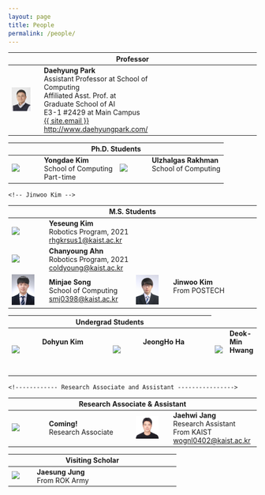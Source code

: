```yaml
---
layout: page
title: People
permalink: /people/
---
```


<!--
If you want to change the style of the table, please look at the table tags in _sass/_layout.scss.
-->

<!---------------- Professor --------------------->
<table>
<colgroup>
<col width="15%" />
<col width="35%" />
<col width="15%" />
<col width="35%" />
</colgroup>
<thead>
<tr>
<th class="caption" colspan="4">Professor</th>
</tr>
</thead>
<tbody>
<tr>
<td>
    <a href="/assets/people/daehyung_park.jpg" data-lightbox="Daehyung Park" >
      <img style="width: 75%" src="/assets/people/daehyung_park.jpg">
      </a>
</td>
<td>
    <b>Daehyung Park</b><br>
    Assistant Professor at School of Computing<br>
    Affiliated Asst. Prof. at Graduate School of AI<br>
    <i class="fa fa-building" aria-hidden="true"></i> E3-1 #2429 at Main Campus <br>    
    <a href="mailto:{{ site.email}}">
       <i class="fa fa-envelope-o"></i>
       <span class="username">{{ site.email }}</span>
    </a>
    <br>
    <a href="http://www.daehyungpark.com">http://www.daehyungpark.com/</a>
</td>
<td></td>
<td></td>
</tr>
</tbody>
</table>




<!---------------- Ph.D --------------------->
<table>
<colgroup>
<col width="15%" />
<col width="35%" />
<col width="15%" />
<col width="35%" />
</colgroup>
<thead>
<tr>
<th class="caption" colspan="4">Ph.D. Students</th>
</tr>
</thead>
<tbody>

<tr>
<!-- Yongdae Kim -->
<td>
    <a href="/assets/people/noname.jpg" data-lightbox="Yongdae Kim" >
      <img style="width: 75%" src="/assets/people/noname.jpg">
      </a>
</td>
<td>
    <b>Yongdae Kim</b><br>
    School of Computing<br>
    Part-time
    <br>
</td>

<!--Ulzhalgas Rakhman  -->
<td>
    <a href="/assets/people/noname.jpg" data-lightbox="No name" >
      <img style="width: 75%" src="/assets/people/noname.jpg">
      </a>
</td>
<td>
    <b>Ulzhalgas Rakhman</b><br>
    School of Computing<br>    
    <br>
</td>

</tr>

</tbody>


<!---------------- M.S. --------------------->
<table>
<colgroup>
<col width="15%" />
<col width="35%" />
<col width="15%" />
<col width="35%" />
</colgroup>
<thead>
<tr>
<th class="caption" colspan="4">M.S. Students</th>
</tr>
</thead>
<tbody>

<tr>
    

<!-- Yeseung Kim -->
<td>
    <a href="/assets/people/yeseung_kim.jpg" data-lightbox="Yeseung Kim" >
      <img style="width: 75%" src="/assets/people/yeseung_kim.jpg">
    </a>
</td>
<td>
    <b>Yeseung Kim</b><br>
    Robotics Program, 2021<br>
    <a href="mailto:rhgkrsus1@kaist.ac.kr">
       <i class="fa fa-envelope-o"></i>
       <span class="username">rhgkrsus1@kaist.ac.kr</span>
    </a>
    <br>
</td>

</tr>

<tr>
<!-- Chanyoung Ahn -->
<td>
    <a href="/assets/people/chanyoung_ahn.jpg" data-lightbox="Chanyoung Ahn" >
      <img style="width: 75%" src="/assets/people/chanyoung_ahn.jpg">
    </a>
</td>
<td>
    <b>Chanyoung Ahn</b><br>
    Robotics Program, 2021<br>
    <a href="mailto:coldyoung@kaist.ac.kr">
       <i class="fa fa-envelope-o"></i>
       <span class="username">coldyoung@kaist.ac.kr</span>
    </a>
    <br>
</td>

<td></td>
<td></td>

</tr>
    
    
    
<tr>
<!-- Minjae Song -->
<td>
    <a href="/assets/people/minjae_song.jpg" data-lightbox="Minjae Song" >
      <img style="width: 75%" src="/assets/people/minjae_song.jpg">
    </a>
</td>
<td>
    <b>Minjae Song</b><br>
    School of Computing<br>
    <a href="mailto:smj0398@kaist.ac.kr">
       <i class="fa fa-envelope-o"></i>
       <span class="username">smj0398@kaist.ac.kr</span>
    </a>
    <br>
</td>
    
    <!-- Jinwoo Kim -->
<td>
    <a href="/assets/people/jinwoo_kim.jpg" data-lightbox="Jinwoo Kim" >
      <img style="width: 75%" src="/assets/people/jinwoo_kim.jpg">
    </a>
</td>
<td>
    <b>Jinwoo Kim</b><br>
    From POSTECH<br>
    <!--
    <a href="">
       <i class="fa fa-envelope-o"></i>
       <span class="username"></span>
    </a>
    -->
    <br>
</td>
</tr>
    
</tbody>

<!---------------- Undergrad --------------------->
<table>
<colgroup>
<col width="15%" />
<col width="35%" />
<col width="15%" />
<col width="35%" />
</colgroup>
<thead>
<tr>
<th class="caption" colspan="4">Undergrad Students</th>
</tr>
</thead>
<tbody>
<!--김도현-->
<td>
    <a href="/assets/people/noname.jpg" data-lightbox="No name" >
      <img style="width: 75%" src="/assets/people/noname.jpg">
      </a>
</td>
<td>
    <b>Dohyun Kim</b><br>
    <br>    
    <br>
</td>
<!--하정호  -->
<td>
    <a href="/assets/people/noname.jpg" data-lightbox="No name" >
      <img style="width: 75%" src="/assets/people/noname.jpg">
      </a>
</td>
<td>
    <b>JeongHo Ha</b><br>
    <br>    
    <br>
</td>
<!--황덕민  -->
<td>
    <a href="/assets/people/noname.jpg" data-lightbox="No name" >
      <img style="width: 75%" src="/assets/people/noname.jpg">
      </a>
</td>
<td>
    <b>Deok-Min Hwang</b><br>
    <br>    
    <br>
</td>
<tr>
<td> 
</td>
<td>
</td>
</tr>

</tbody>

<!------------ Research Associate and Assistant ---------------->
<table>
<colgroup>
<col width="15%" />
<col width="35%" />
<col width="15%" />
<col width="35%" />
</colgroup>
<thead>
<tr>
<th class="caption" colspan="4">Research Associate & Assistant</th>
</tr>
</thead>
<tbody>

<tr>

<!-- No name -->
<td>
    <a href="/assets/people/noname.jpg" data-lightbox="No name" >
      <img style="width: 75%" src="/assets/people/noname.jpg">
      </a>
</td>
<td>
    <b>Coming!</b><br>
    Research Associate
    <br>
</td>

<!-- Jaehwi Jang -->
<td>
    <a href="/assets/people/jaehwi_jang.jpg" data-lightbox="Jaehwi Jang" >
      <img style="width: 75%" src="/assets/people/jaehwi_jang.jpg">
    </a>
</td>
<td>
    <b>Jaehwi Jang</b><br>
    Research Assistant<br>
    From KAIST <br>
    <a href="mailto:wognl0402@kaist.ac.kr">
       <i class="fa fa-envelope-o"></i>
       <span class="username">wognl0402@kaist.ac.kr</span>
    </a>
    <br>
</td>



</tr>

</tbody>

    <!------------ Research Associate and Assistant ---------------->
<table>
<colgroup>
<col width="15%" />
<col width="35%" />
<col width="15%" />
<col width="35%" />
</colgroup>
<thead>
<tr>
<th class="caption" colspan="4">Visiting Scholar</th>
</tr>
</thead>
<tbody>

<tr>

<!-- Jaesung Jung -->
<td>
    <a href="/assets/people/noname.jpg" data-lightbox="No name" >
      <img style="width: 75%" src="/assets/people/noname.jpg">
      </a>
</td>
<td>
    <b>Jaesung Jung</b><br>
    From ROK Army
    <br>
</td>

<!--  -->
<td>
</td>
<td>
</td>



</tr>

</tbody>

<!---------------- Alum. --------------------->

</table>


